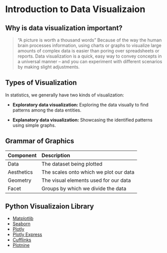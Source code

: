 # Introduction to Data Visualizaion

## Why is data visualization important?
> “A picture is worth a thousand words”
> Because of the way the human brain processes information, using charts or graphs to visualize large amounts of complex data is easier than poring over spreadsheets or reports. Data visualization is a quick, easy way to convey concepts in a universal manner – and you can experiment with different scenarios by making slight adjustments.


## Types of Visualization
In statistics, we generally have two kinds of visualization:

* **Exploratory data visualization:** Exploring the data visually to find patterns among the data entities.

* **Explanatory data visualization:** Showcasing the identified patterns using simple graphs.

##  Grammar of Graphics
|Component | Description|
|----------|:-----------|
|Data| The dataset being plotted|
|Aesthetics|The scales onto which we plot our data|
|Geometry | The visual elements used for our data|
|Facet | Groups by which we divide the data|

## Python Visualizaion Library
* [Matplotlib](https://matplotlib.org/index.html)
* [Seaborn](https://seaborn.pydata.org/tutorial.html#tutorial)
* [Plotly](https://plotly.com/python/)
* [Plotly Express](https://plotly.com/python/)
* [Cufflinks](https://github.com/santosjorge/cufflinks)
* [Plotnine](https://plotnine.readthedocs.io/en/stable/)
